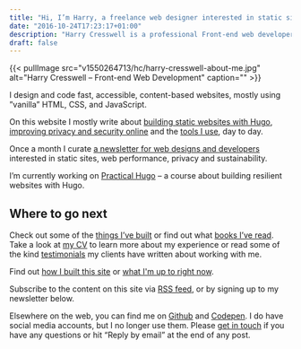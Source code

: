 ```yaml
---
title: "Hi, I’m Harry, a freelance web designer interested in static sites, privacy and web performance."
date: "2016-10-24T17:23:17+01:00"
description: "Harry Cresswell is a professional Front-end web developer based in London, England. Read technical articles and notes on design and code."
draft: false
---
```


{{< pullImage src="v1550264713/hc/harry-cresswell-about-me.jpg" alt="Harry Cresswell – Front-end Web Development" caption="" >}}

I design and code fast, accessible, content-based websites, mostly using ”vanilla” HTML, CSS, and JavaScript.

On this website I mostly write about [building static websites with Hugo](/topics/hugo/), [improving privacy and security online](/topics/privacy/)  and the [tools I use](/uses/), day to day.

Once a month I curate [a newsletter for web designs and developers](/newsletter/) interested in static sites, web performance, privacy and sustainability.

I’m currently working on [Practical Hugo](https://practicalhugo.com/) – a course about building resilient websites with Hugo.

## Where to go next

Check out some of the [things I’ve built](/things) or find out what [books I’ve read](/reading). Take a look at [my CV](pdf/harry-cresswell-cv-aug-21.pdf) to learn more about my experience or read some of the kind [testimonials](/testimonials) my clients have written about working with me. 

Find out [how I built this site](/colophon/) or [what I'm up to right now](/now/).

Subscribe to the content on this site via [RSS feed](/feeds/), or by signing up to my newsletter below.

Elsewhere on the web, you can find me on [Github](https://github.com/harrycresswell) and [Codepen](https://codepen.io/harrycresswell). I do have social media accounts, but I no longer use them. Please [get in touch](/contact) if you have any questions or hit “Reply by email” at the end of any post.